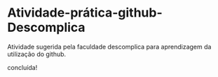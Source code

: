 # Atividade-prática-github-Descomplica
Atividade sugerida pela faculdade descomplica para aprendizagem da utilização do github.

concluída!
